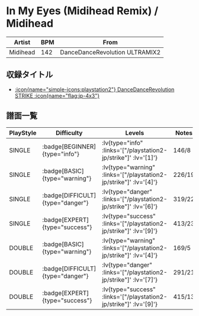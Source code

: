 # In My Eyes (Midihead Remix) / Midihead

|Artist|BPM|From|
|------|---|----|
|Midihead|142|DanceDanceRevolution ULTRAMIX2|

## 収録タイトル

- [ :icon{name="simple-icons:playstation2"} DanceDanceRevolution STRIKE :icon{name="flag:jp-4x3"} ](/playstation2-jp/strike)

## 譜面一覧

|PlayStyle|Difficulty|Levels|Notes|Movie|
|---------|----------|------|-----|-----|
|SINGLE| :badge[BEGINNER]{type="info"} | :lv{type="info" :links='["/playstation2-jp/strike"]' :lv='[1]'} |146/8||
|SINGLE| :badge[BASIC]{type="warning"} | :lv{type="warning" :links='["/playstation2-jp/strike"]' :lv='[4]'} |226/19||
|SINGLE| :badge[DIFFICULT]{type="danger"} | :lv{type="danger" :links='["/playstation2-jp/strike"]' :lv='[6]'} |319/22||
|SINGLE| :badge[EXPERT]{type="success"} | :lv{type="success" :links='["/playstation2-jp/strike"]' :lv='[9]'} |413/23||
|DOUBLE| :badge[BASIC]{type="warning"} | :lv{type="warning" :links='["/playstation2-jp/strike"]' :lv='[4]'} |169/5||
|DOUBLE| :badge[DIFFICULT]{type="danger"} | :lv{type="danger" :links='["/playstation2-jp/strike"]' :lv='[7]'} |291/21||
|DOUBLE| :badge[EXPERT]{type="success"} | :lv{type="success" :links='["/playstation2-jp/strike"]' :lv='[9]'} |415/13||

